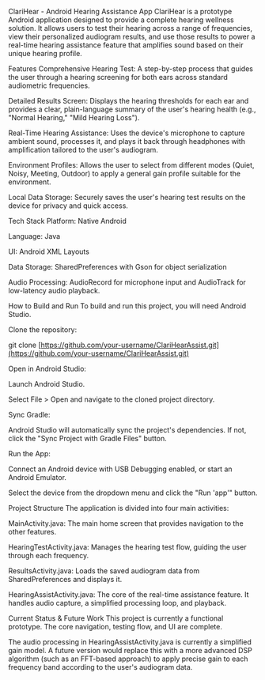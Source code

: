 ClariHear - Android Hearing Assistance App
ClariHear is a prototype Android application designed to provide a complete hearing wellness solution. It allows users to test their hearing across a range of frequencies, view their personalized audiogram results, and use those results to power a real-time hearing assistance feature that amplifies sound based on their unique hearing profile.

Features
Comprehensive Hearing Test: A step-by-step process that guides the user through a hearing screening for both ears across standard audiometric frequencies.

Detailed Results Screen: Displays the hearing thresholds for each ear and provides a clear, plain-language summary of the user's hearing health (e.g., "Normal Hearing," "Mild Hearing Loss").

Real-Time Hearing Assistance: Uses the device's microphone to capture ambient sound, processes it, and plays it back through headphones with amplification tailored to the user's audiogram.

Environment Profiles: Allows the user to select from different modes (Quiet, Noisy, Meeting, Outdoor) to apply a general gain profile suitable for the environment.

Local Data Storage: Securely saves the user's hearing test results on the device for privacy and quick access.

Tech Stack
Platform: Native Android

Language: Java

UI: Android XML Layouts

Data Storage: SharedPreferences with Gson for object serialization

Audio Processing: AudioRecord for microphone input and AudioTrack for low-latency audio playback.

How to Build and Run
To build and run this project, you will need Android Studio.

Clone the repository:

git clone [https://github.com/your-username/ClariHearAssist.git](https://github.com/your-username/ClariHearAssist.git)

Open in Android Studio:

Launch Android Studio.

Select File > Open and navigate to the cloned project directory.

Sync Gradle:

Android Studio will automatically sync the project's dependencies. If not, click the "Sync Project with Gradle Files" button.

Run the App:

Connect an Android device with USB Debugging enabled, or start an Android Emulator.

Select the device from the dropdown menu and click the "Run 'app'" button.

Project Structure
The application is divided into four main activities:

MainActivity.java: The main home screen that provides navigation to the other features.

HearingTestActivity.java: Manages the hearing test flow, guiding the user through each frequency.

ResultsActivity.java: Loads the saved audiogram data from SharedPreferences and displays it.

HearingAssistActivity.java: The core of the real-time assistance feature. It handles audio capture, a simplified processing loop, and playback.

Current Status & Future Work
This project is currently a functional prototype. The core navigation, testing flow, and UI are complete.

The audio processing in HearingAssistActivity.java is currently a simplified gain model. A future version would replace this with a more advanced DSP algorithm (such as an FFT-based approach) to apply precise gain to each frequency band according to the user's audiogram data.
